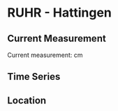 # RUHR - Hattingen

## Current Measurement

Current measurement: <Value topic="rivers/pegel-online/RUHR/Hattingen/measurementValue"/> cm

## Time Series

<TimeSeries topic="rivers/pegel-online/RUHR/Hattingen/measurementValue" period="week" />

## Location

<WorldMap>
  <Marker lat="51.39974995669543" lon="7.161034055228364" labelTopic="rivers/pegel-online/RUHR/Hattingen" />
</WorldMap>
